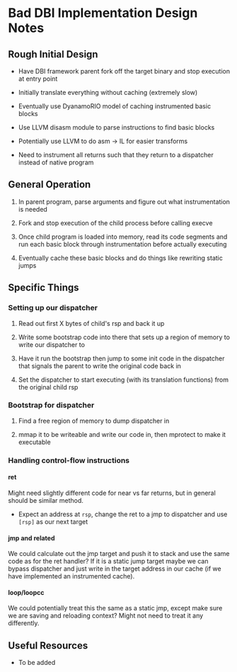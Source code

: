 # Bad DBI Implementation Design Notes

## Rough Initial Design

* Have DBI framework parent fork off the target binary and stop execution at entry point

* Initially translate everything without caching (extremely slow)

* Eventually use DyanamoRIO model of caching instrumented basic blocks

* Use LLVM disasm module to parse instructions to find basic blocks

* Potentially use LLVM to do asm -> IL for easier transforms

* Need to instrument all returns such that they return to a dispatcher instead of native program

## General Operation

1. In parent program, parse arguments and figure out what instrumentation is needed

1. Fork and stop execution of the child process before calling execve

1. Once child program is loaded into memory, read its code segments and run each basic block through instrumentation before actually executing

1. Eventually cache these basic blocks and do things like rewriting static jumps

## Specific Things

### Setting up our dispatcher

1. Read out first X bytes of child's rsp and back it up

1. Write some bootstrap code into there that sets up a region of memory to write our dispatcher to

1. Have it run the bootstrap then jump to some init code in the dispatcher that signals the parent to write the original code back in

1. Set the dispatcher to start executing (with its translation functions) from the original child rsp

### Bootstrap for dispatcher

1. Find a free region of memory to dump dispatcher in

1. mmap it to be writeable and write our code in, then mprotect to make it executable

### Handling control-flow instructions

#### ret

Might need slightly different code for near vs far returns, but in general should be similar method.

* Expect an address at `rsp`, change the ret to a jmp to dispatcher and use `[rsp]` as our next target

#### jmp and related

We could calculate out the jmp target and push it to stack and use the same code as for the ret handler? If it is a static jump target maybe we can bypass dispatcher and just write in the target address in our cache (if we have implemented an instrumented cache).

#### loop/loopcc

We could potentially treat this the same as a static jmp, except make sure we are saving and reloading context? Might not need to treat it any differently.

## Useful Resources

* To be added
